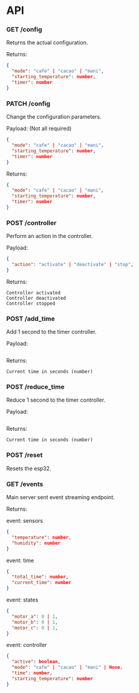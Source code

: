 # API

### GET /config

Returns the actual configuration.

Returns:

```json
{
  "mode": "cafe" | "cacao" | "mani",
  "starting_temperature": number,
  "timer": number
}
```

### PATCH /config

Change the configuration parameters.

Payload: (Not all required)

```json
{
  "mode": "cafe" | "cacao" | "mani",
  "starting_temperature": number,
  "timer": number
}
```

Returns:

```json
{
  "mode": "cafe" | "cacao" | "mani",
  "starting_temperature": number,
  "timer": number
}
```

### POST /controller

Perform an action in the controller.

Payload:

```json
{
  "action": "activate" | "deactivate" | "stop",
}
```

Returns:

```text
Controller activated
Controller deactivated
Controller stopped
```

### POST /add_time

Add 1 second to the timer controller.

Payload:

```json

```

Returns:

```text
Current time in seconds (number)
```

### POST /reduce_time

Reduce 1 second to the timer controller.

Payload:

```json

```

Returns:

```text
Current time in seconds (number)
```

### POST /reset

Resets the esp32.

### GET /events

Main server sent event streaming endpoint.

Returns:

event: sensors

```json
{
  "temperature": number,
  "humidity": number
}
```

event: time

```json
{
  "total_time": number,
  "current_time": number
}
```

event: states

```json
{
  "motor_a": 0 | 1,
  "motor_b": 0 | 1,
  "motor_c": 0 | 1,
}
```

event: controller

```json
{
  "active": boolean,
  "mode": "cafe" | "cacao" | "mani" | None,
  "time": number,
  "starting_temperature": number
}
```
